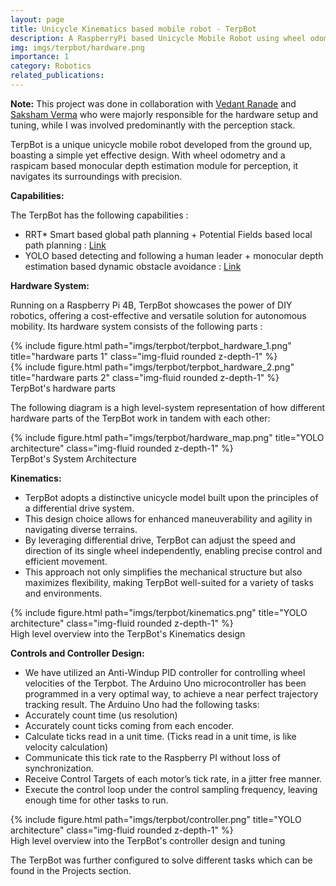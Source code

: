 ```yaml
---
layout: page
title: Unicycle Kinematics based mobile robot - TerpBot
description: A RaspberryPi based Unicycle Mobile Robot using wheel odometry and monocular perception, built from scratch
img: imgs/terpbot/hardware.png
importance: 1
category: Robotics
related_publications:
---
```


**Note:** This project was done in collaboration with <a href='https://github.com/vedran97'>Vedant Ranade</a> and <a href='https://github.com/SakshamV'>Saksham Verma</a> who were majorly responsible for the hardware setup and tuning, while I was involved predominantly with the perception stack.

TerpBot is a unique unicycle mobile robot developed from the ground up, boasting a simple yet effective design. With wheel odometry and a raspicam based monocular depth estimation module for perception, it navigates its surroundings with precision.

**Capabilities:**

The TerpBot has the following capabilities :

- RRT* Smart based global path planning + Potential Fields based local path planning : <a href='https://shyam-pi.github.io/projects/rrt_star/'>Link</a>
- YOLO based detecting and following a human leader + monocular depth estimation based dynamic obstacle avoidance : <a href='https://shyam-pi.github.io/projects/leader_follower/'>Link</a>


**Hardware System:**

Running on a Raspberry Pi 4B, TerpBot showcases the power of DIY robotics, offering a cost-effective and versatile solution for autonomous mobility. Its hardware system consists of the following parts :

<div class="row">
    <div class="col-sm mt-3 mt-md-0">
        {% include figure.html path="imgs/terpbot/terpbot_hardware_1.png" title="hardware parts 1" class="img-fluid rounded z-depth-1" %}
    </div>
    <div class="col-sm mt-3 mt-md-0">
        {% include figure.html path="imgs/terpbot/terpbot_hardware_2.png" title="hardware parts 2" class="img-fluid rounded z-depth-1" %}
    </div>
</div>
<div class="caption">
    TerpBot's hardware parts
</div>


The following diagram is a high level-system representation of how different hardware parts of the TerpBot work in tandem with each other:

<div class="row justify-content-center">
    <div class="col-sm-auto mt-3 mt-md-0 text-center">
        {% include figure.html path="imgs/terpbot/hardware_map.png" title="YOLO architecture" class="img-fluid rounded z-depth-1" %}
    </div>
</div>
<div class="caption">
    TerpBot's System Architecture
</div>

**Kinematics:**
- TerpBot adopts a distinctive unicycle model built upon the principles of a differential drive system. 
- This design choice allows for enhanced maneuverability and agility in navigating diverse terrains. 
- By leveraging differential drive, TerpBot can adjust the speed and direction of its single wheel independently, enabling precise control and efficient movement. 
- This approach not only simplifies the mechanical structure but also maximizes flexibility, making TerpBot well-suited for a variety of tasks and environments.

<div class="row justify-content-center">
    <div class="col-sm-auto mt-3 mt-md-0 text-center">
        {% include figure.html path="imgs/terpbot/kinematics.png" title="YOLO architecture" class="img-fluid rounded z-depth-1" %}
    </div>
</div>
<div class="caption">
    High level overview into the TerpBot's Kinematics design
</div>

**Controls and Controller Design:**
- We have utilized an Anti-Windup PID controller for controlling wheel velocities of the Terpbot.  The Arduino Uno microcontroller has been programmed in a very optimal way, to achieve a near perfect trajectory tracking result. The Arduino Uno had the following tasks: 
- Accurately count time (us resolution)
- Accurately count ticks coming from each encoder. 
- Calculate ticks read in a unit time. (Ticks read in a unit time, is like velocity calculation)
- Communicate this tick rate to the Raspberry PI without loss of synchronization.
- Receive Control Targets of each motor’s tick rate, in a jitter free manner.
- Execute the control loop under the control sampling frequency, leaving enough time for other tasks to run.

<div class="row justify-content-center">
    <div class="col-sm-auto mt-3 mt-md-0 text-center">
        {% include figure.html path="imgs/terpbot/controller.png" title="YOLO architecture" class="img-fluid rounded z-depth-1" %}
    </div>
</div>
<div class="caption">
    High level overview into the TerpBot's controller design and tuning
</div>

The TerpBot was further configured to solve different tasks which can be found in the Projects section.
